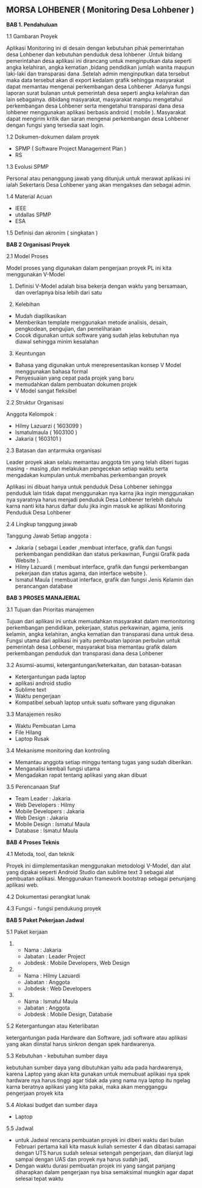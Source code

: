 ﻿﻿﻿﻿﻿﻿﻿﻿﻿﻿﻿**MORSA LOHBENER ( Monitoring Desa Lohbener )**﻿﻿﻿﻿﻿﻿﻿﻿﻿----------**BAB 1. Pendahuluan**1.1 Gambaran ProyekAplikasi Monitoring ini di desain dengan kebutuhan pihak pemerintahan desa Lohbener dan kebutuhan penduduk desa lohbener .Untuk bidang pemerintahan desa aplikasi ini dirancang untuk menginputkan data seperti angka kelahiran, angka kematian ,bidang pendidikan jumlah wanita maupun laki-laki dan transparasi dana .Setelah admin menginputkan data tersebut maka data tersebut akan di export kedalam grafik sehingga masyarakat dapat memantau mengenai perkembangan desa Lohbener .Adanya fungsi laporan surat bulanan untuk pemerintah desa seperti angka kelahiran dan lain sebagainya. dibidang masyarakat, masyarakat mampu mengetahui perkembangan desa Lohbener serta mengetahui transparasi dana desa lohbener menggunakan aplikasi berbasis android ( mobile ). Masyarakat dapat mengirim kritik dan saran mengenai perkembangan desa Lohbener dengan fungsi yang tersedia saat login. 1.2 Dokumen-dokumen dalam proyek - SPMP ( Software Project Management Plan ) - RS 1.3 Evolusi SPMP Personal atau penanggung jawab yang ditunjuk untuk merawat aplikasi ini ialah Sekertaris Desa Lohbener yang akan mengakses dan sebagai admin. 1.4 Material Acuan - IEEE - utdallas SPMP - ESA 1.5 Definisi dan akronim ( singkatan ) **BAB 2 Organisasi Proyek**  2.1 Model Proses  Model proses yang digunakan dalam pengerjaan proyek PL ini kita menggunakan V-Model1. Definisi	V-Model adalah bisa bekerja dengan waktu yang bersamaan, dan overlapnya bisa lebih dari satu		2. Kelebihan- Mudah diaplikasikan		- Memberikan template menggunakan metode analisis, desain, pengkodean, pengujian, dan pemeliharaan- Cocok digunakan untuk software yang sudah jelas kebutuhan nya diawal sehingga minim kesalahan3. Keuntungan- Bahasa yang digunakan untuk merepresentasikan konsep V Model menggunakan bahasa formal- Penyesuaian yang cepat pada projek yang baru- memudahkan dalam pembuatan dokumen projek- V Model sangat fleksibel 2.2 Struktur Organisasi   Anggota Kelompok :- Hilmy Lazuarzi ( 1603099 )- Ismatulmaula ( 1603100 )- Jakaria ( 1603101 ) 2.3 Batasan dan antarmuka organisasi Leader proyek akan selalu memantau anggota tim yang telah diberi tugas masing - masing ,dan melakukan pengecekan setiap waktu serta mengadakan kumpulan untuk membahas perkembangan proyekAplikasi ini dibuat hanya untuk penduduk Desa Lohbener sehingga penduduk lain tidak dapat menggunakan nya karna jika ingin menggunakan nya syaratnya harus menjadi penduduk Desa Lohbener terlebih dahulu karna nanti kita harus daftar dulu jika ingin masuk ke aplikasi Monitoring Penduduk Desa Lohbener 2.4 Lingkup tanggung jawab        Tanggung Jawab Setiap anggota :- Jakaria ( sebagai Leader ,membuat interface, grafik dan fungsi perkembangan pendidikan dan status perkawinan, Fungsi Grafik pada Website ).- Hilmy Lazuardi ( membuat interface, grafik dan fungsi perkembangan pekerjaan dan status agama, dan interface website ).- Ismatul Maula ( membuat interface, grafik dan fungsi Jenis Kelamin dan perancangan database **BAB 3 PROSES MANAJERIAL** 3.1 Tujuan dan Prioritas manajemenTujuan dari aplikasi ini untuk memudahkan masyarakat dalam memonitoring perkembangan pendidikan, pekerjaan, status perkawinan, agama, jenis kelamin, angka kelahiran, angka kematian dan transparasi dana untuk desa. Fungsi utama dari aplikasi ini yaitu pembuatan laporan perbulan untuk pemerintah desa Lohbener, masyarakat bisa memantau grafik dalam perkembangan penduduk dan transparasi dana desa Lohbener 3.2 Asumsi-asumsi, ketergantungan/keterkaitan, dan batasan-batasan   - Ketergantungan pada laptop      - aplikasi android studio   - Sublime text   - Waktu pengerjaan   - Kompatibel sebuah laptop untuk suatu software yang digunakan 3.3 Manajemen resiko    - Waktu Pembuatan Lama- File Hilang- Laptop Rusak 3.4 Mekanisme monitoring dan kontroling       - Memantau anggota setiap minggu tentang tugas yang sudah diberikan.       - Menganalisi kembali fungsi utama - Mengadakan rapat tentang aplikasi yang akan dibuat  3.5 Perencanaan Staf 	- Team Leader : Jakaria- Web Developers : Hilmy- Mobile Developers : Jakaria- Web Design : Jakaria- Mobile Design : Ismatul Maula- Database : Ismatul Maula**BAB 4 Proses Teknis**  4.1 Metoda, tool, dan teknik Proyek ini diimplementasikan menggunakan metodologi V-Model, dan alat yang dipakai seperti Android Studio dan sublime text 3 sebagai alat pembuatan aplikasi. Menggunakan framework bootstrap sebagai penunjang aplikasi web.   4.2 Dokumentasi perangkat lunak 4.3 Fungsi - fungsi pendukung proyek	**BAB 5 Paket Pekerjaan Jadwal**  5.1 Paket kerjaan 1. - Nama   : Jakaria	- Jabatan : Leader Project	- Jobdesk : Mobile Developers, Web Design		2.   - Nama   : Hilmy Lazuardi      - Jabatan : Anggota	  - Jobdesk : Web Developers	3.  - Nama    : Ismatul Maula	 - Jabatan : Anggota	- Jobdesk : Mobile Design, Database	 5.2 Ketergantungan atau Keterlibatanketergantungan pada Hardware dan Software, jadi software atau aplikasi yang akan diinstal harus sinkron dengan spek hardwarenya.		 5.3 Kebutuhan - kebutuhan sumber daya		kebutuhan sumber daya yang dibutuhkan yaitu ada pada hardwarenya, karena Laptop yang akan kita gunakan untuk memubuat aplikasi nya spek hardware nya harus tinggi agar tidak ada yang nama nya laptop itu ngelag karna beratnya aplikasi yang kita pakai, maka akan mengganggu pengerjaan proyek kita		 5.4 Alokasi budget dan sumber daya- Laptop	 5.5 Jadwal- untuk Jadwal rencana pembuatan proyek ini diberi waktu dari bulan Februari pertama kali kita masuk kuliah semester 4 dan dibatasi samapai dengan UTS harus sudah selesai setengah pengerjaan, dan dilanjut lagi sampai dengan UAS dan proyek nya harus sudah jadi, - Dengan waktu durasi pembuatan projek ini yang sangat panjang diharapkan dalam pengerjaan nya bisa semaksimal mungkin agar dapat selesai tepat waktu
